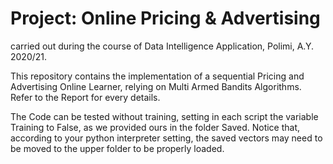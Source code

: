 # Project: Online Pricing & Advertising

carried out during the course of Data Intelligence Application, Polimi, A.Y. 2020/21.

This repository contains the implementation of a sequential Pricing and Advertising Online Learner, relying on Multi Armed Bandits Algorithms. Refer to the Report for every details.

The Code can be tested without training, setting in each script the variable Training to False, as we provided ours in the folder Saved. Notice that, according to your python interpreter setting, 
the saved vectors may need to be moved to the upper folder to be properly loaded.
